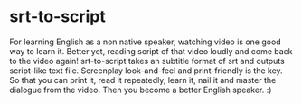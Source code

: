 # srt-to-script
For learning English as a non native speaker, watching video is one good way to learn it. Better yet, reading script of that video loudly and come back to the video again! srt-to-script takes an subtitle format of srt and outputs script-like text file. Screenplay look-and-feel and print-friendly is the key. So that you can print it, read it repeatedly, learn it, nail it and master the dialogue from the video. Then you become a better English speaker. :)
